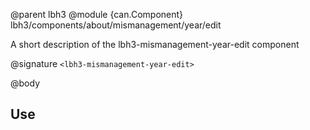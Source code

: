 @parent lbh3
@module {can.Component} lbh3/components/about/mismanagement/year/edit <lbh3-mismanagement-year-edit>

A short description of the lbh3-mismanagement-year-edit component

@signature `<lbh3-mismanagement-year-edit>`

@body

## Use

